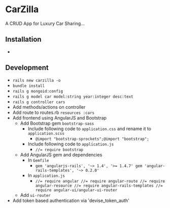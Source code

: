 # CarZilla

A CRUD App for Luxury Car Sharing...

## Installation
 *


## Development
 * `rails new carzilla -o`
 * `bundle install`
 * `rails g mongoid:config`
 * `rails g model car model:string year:integer desc:text`
 * `rails g controller cars`
 * Add methods/actions on controller
 * Add route to routes.rb `resources :cars`
 * Add frontend using AngularJS and Bootstrap
    * Add Bootstrap gem `bootstrap-sass`
      * Include following code to `application.css` and rename it to `application.scss`
        * `@import "bootstrap-sprockets";@import "bootstrap";`
      * Include following code to `application.js`
        * `//= require bootstrap`
    * Add AngularJS gem and dependencies
      * In `Gemfile`
        * `gem 'angularjs-rails', '~> 1.4', '>= 1.4.7'
      gem 'angular-rails-templates', '~> 0.2.0'`
      * In `application.js`
        * `//= require angular
        //= require angular-route
        //= require angular-resource
        //= require angular-rails-templates
        //= require angular-ui/angular-ui-router`
    * Add `ui-router`
  * Add token based authentication via 'devise_token_auth'
